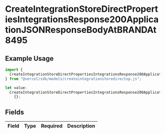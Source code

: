 # CreateIntegrationStoreDirectPropertiesIntegrationsResponse200ApplicationJSONResponseBodyAtBRANDAt8495

## Example Usage

```typescript
import {
  CreateIntegrationStoreDirectPropertiesIntegrationsResponse200ApplicationJSONResponseBodyAtBRANDAt8495,
} from "@vercel/sdk/models/createintegrationstoredirectop.js";

let value:
  CreateIntegrationStoreDirectPropertiesIntegrationsResponse200ApplicationJSONResponseBodyAtBRANDAt8495 =
    {};
```

## Fields

| Field       | Type        | Required    | Description |
| ----------- | ----------- | ----------- | ----------- |